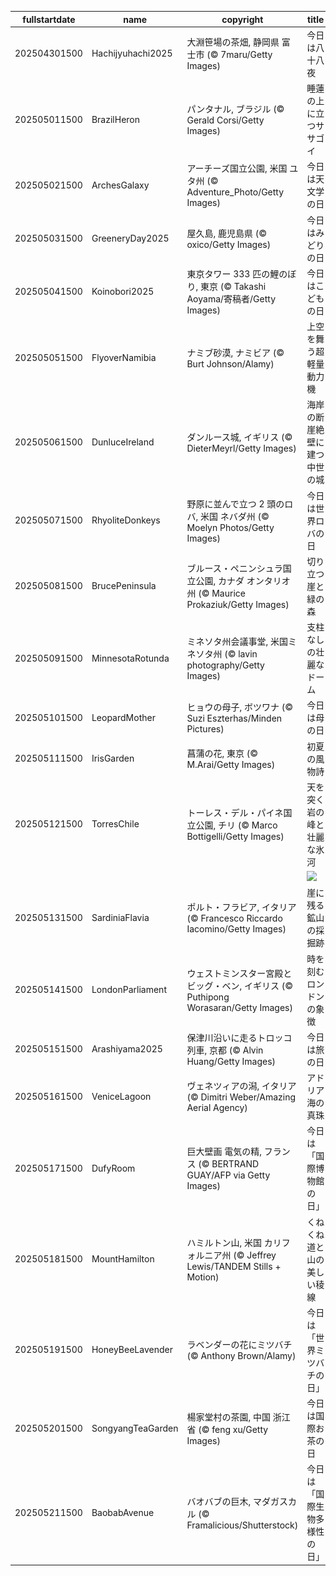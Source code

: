 |fullstartdate|name|copyright|title|image|
|--|--|--|--|--|
202504301500|Hachijyuhachi2025|大淵笹場の茶畑, 静岡県 富士市 (© 7maru/Getty Images)|今日は八十八夜|![](/ja-JP/2025/05/202504301500Hachijyuhachi2025.jpg)|
202505011500|BrazilHeron|パンタナル, ブラジル (© Gerald Corsi/Getty Images)|睡蓮の上に立つササゴイ|![](/ja-JP/2025/05/202505011500BrazilHeron.jpg)|
202505021500|ArchesGalaxy|アーチーズ国立公園, 米国 ユタ州 (© Adventure_Photo/Getty Images)|今日は天文学の日|![](/ja-JP/2025/05/202505021500ArchesGalaxy.jpg)|
202505031500|GreeneryDay2025|屋久島, 鹿児島県 (© oxico/Getty Images)|今日はみどりの日|![](/ja-JP/2025/05/202505031500GreeneryDay2025.jpg)|
202505041500|Koinobori2025|東京タワー 333 匹の鯉のぼり, 東京 (© Takashi Aoyama/寄稿者/Getty Images)|今日はこどもの日|![](/ja-JP/2025/05/202505041500Koinobori2025.jpg)|
202505051500|FlyoverNamibia|ナミブ砂漠, ナミビア (© Burt Johnson/Alamy)|上空を舞う超軽量動力機|![](/ja-JP/2025/05/202505051500FlyoverNamibia.jpg)|
202505061500|DunluceIreland|ダンルース城, イギリス (© DieterMeyrl/Getty Images)|海岸の断崖絶壁に建つ中世の城|![](/ja-JP/2025/05/202505061500DunluceIreland.jpg)|
202505071500|RhyoliteDonkeys|野原に並んで立つ 2 頭のロバ, 米国 ネバダ州 (© Moelyn Photos/Getty Images)|今日は世界ロバの日|![](/ja-JP/2025/05/202505071500RhyoliteDonkeys.jpg)|
202505081500|BrucePeninsula|ブルース・ペニンシュラ国立公園, カナダ オンタリオ州 (© Maurice Prokaziuk/Getty Images)|切り立つ崖と緑の森|![](/ja-JP/2025/05/202505081500BrucePeninsula.jpg)|
202505091500|MinnesotaRotunda|ミネソタ州会議事堂, 米国ミネソタ州 (© lavin photography/Getty Images)|支柱なしの壮麗なドーム|![](/ja-JP/2025/05/202505091500MinnesotaRotunda.jpg)|
202505101500|LeopardMother|ヒョウの母子, ボツワナ (© Suzi Eszterhas/Minden Pictures)|今日は母の日|![](/ja-JP/2025/05/202505101500LeopardMother.jpg)|
202505111500|IrisGarden|菖蒲の花, 東京 (© M.Arai/Getty Images)|初夏の風物詩|![](/ja-JP/2025/05/202505111500IrisGarden.jpg)|
202505121500|TorresChile|トーレス・デル・パイネ国立公園, チリ (© Marco Bottigelli/Getty Images)|天を突く岩の峰と壮麗な氷河|![](/ja-JP/2025/05/202505121500TorresChile.jpg)|
||||![](/ja-JP/2025/05/.jpg)|
202505131500|SardiniaFlavia|ポルト・フラビア, イタリア (© Francesco Riccardo Iacomino/Getty Images)|崖に残る鉱山の採掘跡|![](/ja-JP/2025/05/202505131500SardiniaFlavia.jpg)|
202505141500|LondonParliament|ウェストミンスター宮殿とビッグ・ベン, イギリス (© Puthipong Worasaran/Getty Images)|時を刻むロンドンの象徴|![](/ja-JP/2025/05/202505141500LondonParliament.jpg)|
202505151500|Arashiyama2025|保津川沿いに走るトロッコ列車, 京都 (© Alvin Huang/Getty Images)|今日は旅の日|![](/ja-JP/2025/05/202505151500Arashiyama2025.jpg)|
202505161500|VeniceLagoon|ヴェネツィアの潟, イタリア (© Dimitri Weber/Amazing Aerial Agency)|アドリア海の真珠|![](/ja-JP/2025/05/202505161500VeniceLagoon.jpg)|
202505171500|DufyRoom|巨大壁画 電気の精, フランス (© BERTRAND GUAY/AFP via Getty Images)|今日は「国際博物館の日」|![](/ja-JP/2025/05/202505171500DufyRoom.jpg)|
202505181500|MountHamilton|ハミルトン山, 米国 カリフォルニア州 (© Jeffrey Lewis/TANDEM Stills + Motion)|くねくね道と山の美しい稜線|![](/ja-JP/2025/05/202505181500MountHamilton.jpg)|
202505191500|HoneyBeeLavender|ラベンダーの花にミツバチ (© Anthony Brown/Alamy)|今日は「世界ミツバチの日」|![](/ja-JP/2025/05/202505191500HoneyBeeLavender.jpg)|
202505201500|SongyangTeaGarden|楊家堂村の茶園, 中国 浙江省 (© feng xu/Getty Images)|今日は国際お茶の日|![](/ja-JP/2025/05/202505201500SongyangTeaGarden.jpg)|
202505211500|BaobabAvenue|バオバブの巨木, マダガスカル (© Framalicious/Shutterstock)|今日は「国際生物多様性の日」|![](/ja-JP/2025/05/202505211500BaobabAvenue.jpg)|
